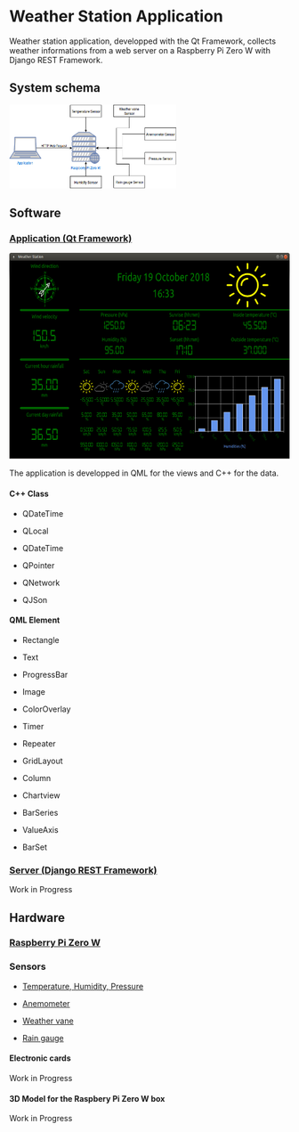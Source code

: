 # Weather Station Application

Weather station application, developped with the Qt Framework, collects weather informations from a web server on a Raspberry Pi Zero W with Django REST Framework.

## System schema

<img src="./Explication/Schema.png" alt="System Schema" width="300" height="150"/>

## Software

### [Application (Qt Framework)](https://github.com/petit-romain/Weather-Station-Application)

<img src="./Explication/Display.png" alt="Application Display" width="700" height="370"/>

The application is developped in QML for the views and C++ for the data.

#### C++ Class

- QDateTime

- QLocal

- QDateTime

- QPointer

- QNetwork

- QJSon

#### QML Element

- Rectangle
  
- Text

- ProgressBar

- Image

- ColorOverlay

- Timer

- Repeater

- GridLayout

- Column

- Chartview

- BarSeries

- ValueAxis

- BarSet

### [Server (Django REST Framework)](https://github.com/petit-romain/Weather-Station-Server)

Work in Progress

## Hardware

### [Raspberry Pi Zero W](https://www.kubii.fr/pi-zero-w/1851-raspberry-pi-zero-w-kubii-3272496006997.html)

### Sensors

- [Temperature, Humidity, Pressure](https://www.lextronic.fr/temperature-meteo/19272-module-weather-click-board.html)

- [Anemometer](https://www.lextronic.fr/temperature-meteo/27644-capteur-anenometre.html)

- [Weather vane](https://www.lextronic.fr/temperature-meteo/27643-capteur-girouette.html)

- [Rain gauge](https://www.lextronic.fr/temperature-meteo/27641-capteur-pluviometre.html)

#### Electronic cards

Work in Progress

#### 3D Model for the Raspbery Pi Zero W box

Work in Progress
